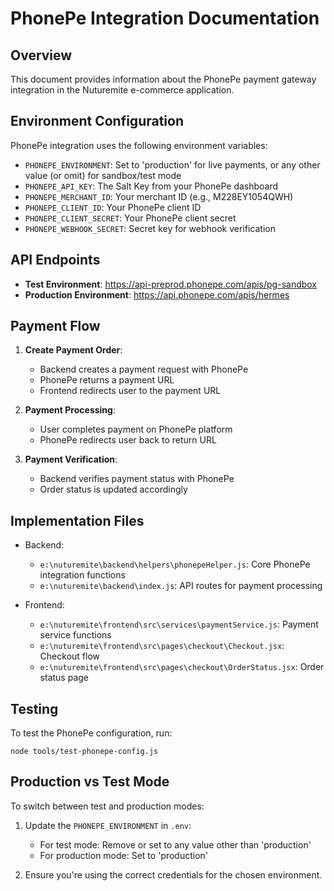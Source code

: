 # PhonePe Integration Documentation

## Overview
This document provides information about the PhonePe payment gateway integration in the Nuturemite e-commerce application.

## Environment Configuration
PhonePe integration uses the following environment variables:

- `PHONEPE_ENVIRONMENT`: Set to 'production' for live payments, or any other value (or omit) for sandbox/test mode
- `PHONEPE_API_KEY`: The Salt Key from your PhonePe dashboard
- `PHONEPE_MERCHANT_ID`: Your merchant ID (e.g., M228EY1054QWH)
- `PHONEPE_CLIENT_ID`: Your PhonePe client ID
- `PHONEPE_CLIENT_SECRET`: Your PhonePe client secret
- `PHONEPE_WEBHOOK_SECRET`: Secret key for webhook verification

## API Endpoints

- **Test Environment**: https://api-preprod.phonepe.com/apis/pg-sandbox
- **Production Environment**: https://api.phonepe.com/apis/hermes

## Payment Flow

1. **Create Payment Order**: 
   - Backend creates a payment request with PhonePe
   - PhonePe returns a payment URL
   - Frontend redirects user to the payment URL

2. **Payment Processing**:
   - User completes payment on PhonePe platform
   - PhonePe redirects user back to return URL

3. **Payment Verification**:
   - Backend verifies payment status with PhonePe
   - Order status is updated accordingly

## Implementation Files

- Backend:
  - `e:\nuturemite\backend\helpers\phonepeHelper.js`: Core PhonePe integration functions
  - `e:\nuturemite\backend\index.js`: API routes for payment processing

- Frontend:
  - `e:\nuturemite\frontend\src\services\paymentService.js`: Payment service functions
  - `e:\nuturemite\frontend\src\pages\checkout\Checkout.jsx`: Checkout flow
  - `e:\nuturemite\frontend\src\pages\checkout\OrderStatus.jsx`: Order status page

## Testing

To test the PhonePe configuration, run:

```
node tools/test-phonepe-config.js
```

## Production vs Test Mode

To switch between test and production modes:

1. Update the `PHONEPE_ENVIRONMENT` in `.env`:
   - For test mode: Remove or set to any value other than 'production'
   - For production mode: Set to 'production'

2. Ensure you're using the correct credentials for the chosen environment.
